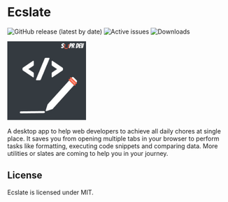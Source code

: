 # Ecslate

![GitHub release (latest by date)](https://img.shields.io/github/v/release/sprakash57/ecslate)
![Active issues](https://img.shields.io/github/issues-raw/sprakash57/ecslate?color=red)
![Downloads](https://img.shields.io/github/downloads/sprakash57/ecslate/total?style=social)

<p>
  <a href="https://suprdev.netlify.app" rel="noopener noreferer" target="_blank">
    <img alt="logo" src="./src/assets/ecslate.png" width="180" />
  </a>
</p>

A desktop app to help web developers to achieve all daily chores at single place. It saves you from opening multiple tabs in your browser to perform 
tasks like formatting, executing code snippets and comparing data. More utilities or slates are coming to help you in your journey.

## 

## License

Ecslate is licensed under MIT.
